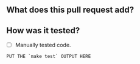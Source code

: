 ## What does this pull request add?


## How was it tested?
- [ ] Manually tested code.

```
PUT THE `make test` OUTPUT HERE
```
